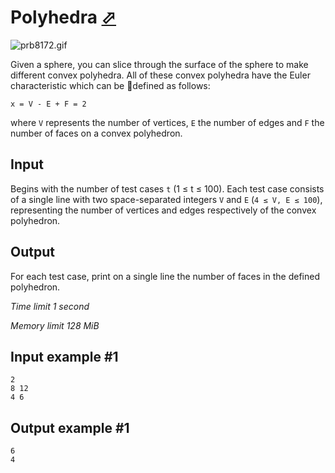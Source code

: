 # Polyhedra [⬀](https://www.e-olymp.com/en/contests/9290/problems/80891)

![prb8172.gif](c2741e9e2e8849493902d62d6dc1953d.gif)

Given a sphere, you can slice through the surface of the sphere to make different convex polyhedra. All of these convex polyhedra have the Euler characteristic which can be defined as follows:

```
x = V - E + F = 2
```

where `V` represents the number of vertices, `E` the number of edges and `F` the number of faces on a convex polyhedron.

## Input

Begins with the number of test cases `t` (1 ≤ t ≤ 100). Each test case consists of a single line with two space-separated integers `V` and `E` (`4 ≤ V, E ≤ 100`), representing the number of vertices and edges respectively of the convex polyhedron.

## Output

For each test case, print on a single line the number of faces in the defined polyhedron.

_Time limit 1 second_

_Memory limit 128 MiB_

## Input example #1
```
2
8 12
4 6
```

## Output example #1
```
6
4
```
